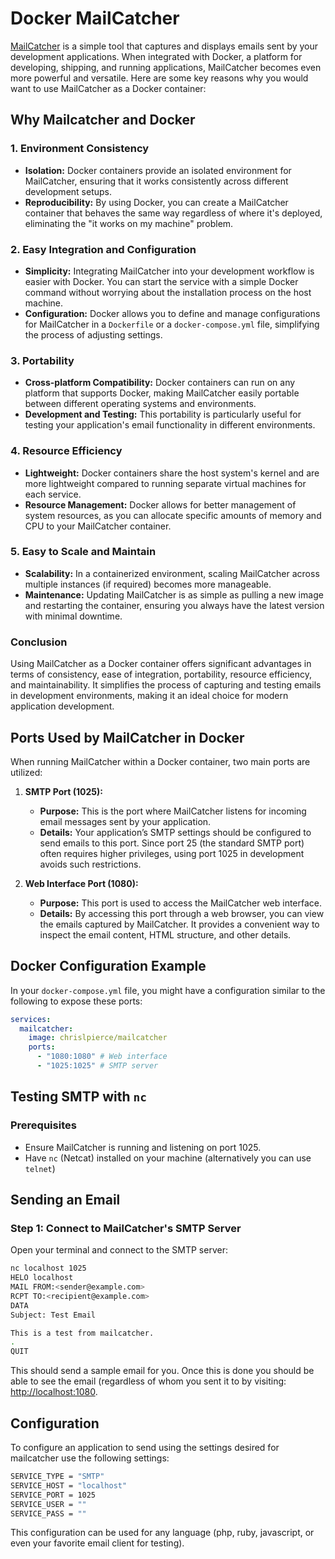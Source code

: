 # Docker MailCatcher

[MailCatcher](https://mailcatcher.me/) is a simple tool that captures and displays emails sent by your development applications. When integrated with Docker, a platform for developing, shipping, and running applications, MailCatcher becomes even more powerful and versatile. Here are some key reasons why you would want to use MailCatcher as a Docker container:

## Why Mailcatcher and Docker

### 1. Environment Consistency
- **Isolation:** Docker containers provide an isolated environment for MailCatcher, ensuring that it works consistently across different development setups.
- **Reproducibility:** By using Docker, you can create a MailCatcher container that behaves the same way regardless of where it's deployed, eliminating the "it works on my machine" problem.

### 2. Easy Integration and Configuration
- **Simplicity:** Integrating MailCatcher into your development workflow is easier with Docker. You can start the service with a simple Docker command without worrying about the installation process on the host machine.
- **Configuration:** Docker allows you to define and manage configurations for MailCatcher in a `Dockerfile` or a `docker-compose.yml` file, simplifying the process of adjusting settings.

### 3. Portability
- **Cross-platform Compatibility:** Docker containers can run on any platform that supports Docker, making MailCatcher easily portable between different operating systems and environments.
- **Development and Testing:** This portability is particularly useful for testing your application's email functionality in different environments.

### 4. Resource Efficiency
- **Lightweight:** Docker containers share the host system's kernel and are more lightweight compared to running separate virtual machines for each service.
- **Resource Management:** Docker allows for better management of system resources, as you can allocate specific amounts of memory and CPU to your MailCatcher container.

### 5. Easy to Scale and Maintain
- **Scalability:** In a containerized environment, scaling MailCatcher across multiple instances (if required) becomes more manageable.
- **Maintenance:** Updating MailCatcher is as simple as pulling a new image and restarting the container, ensuring you always have the latest version with minimal downtime.

### Conclusion
Using MailCatcher as a Docker container offers significant advantages in terms of consistency, ease of integration, portability, resource efficiency, and maintainability. It simplifies the process of capturing and testing emails in development environments, making it an ideal choice for modern application development.

## Ports Used by MailCatcher in Docker

When running MailCatcher within a Docker container, two main ports are utilized:

1. **SMTP Port (1025):**
   - **Purpose:** This is the port where MailCatcher listens for incoming email messages sent by your application.
   - **Details:** Your application’s SMTP settings should be configured to send emails to this port. Since port 25 (the standard SMTP port) often requires higher privileges, using port 1025 in development avoids such restrictions.

2. **Web Interface Port (1080):**
   - **Purpose:** This port is used to access the MailCatcher web interface.
   - **Details:** By accessing this port through a web browser, you can view the emails captured by MailCatcher. It provides a convenient way to inspect the email content, HTML structure, and other details.

## Docker Configuration Example

In your `docker-compose.yml` file, you might have a configuration similar to the following to expose these ports:

```yaml
services:
  mailcatcher:
    image: chrislpierce/mailcatcher
    ports:
      - "1080:1080" # Web interface
      - "1025:1025" # SMTP server
```

## Testing SMTP with `nc`

### Prerequisites
- Ensure MailCatcher is running and listening on port 1025.
- Have `nc` (Netcat) installed on your machine (alternatively you can use `telnet`)

## Sending an Email

### Step 1: Connect to MailCatcher's SMTP Server
Open your terminal and connect to the SMTP server:
```bash
nc localhost 1025
HELO localhost
MAIL FROM:<sender@example.com>
RCPT TO:<recipient@example.com>
DATA
Subject: Test Email

This is a test from mailcatcher.
.
QUIT
```

This should send a sample email for you.  Once this is done you should be able to see the email (regardless of whom you sent it to by visiting:
[http://localhost:1080](http://localhost:1080).

## Configuration

To configure an application to send using the settings desired for mailcatcher use the following settings:

```bash
SERVICE_TYPE = "SMTP"
SERVICE_HOST = "localhost"
SERVICE_PORT = 1025
SERVICE_USER = ""
SERVICE_PASS = ""
```

This configuration can be used for any language (php, ruby, javascript, or even your favorite email client for testing).
